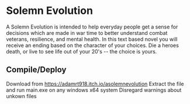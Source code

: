 # Solemn Evolution

A Solemn Evolution is intended to help everyday people get a sense for decisions which are made in war time to better understand combat veterans, resilience, and mental health. In this text based novel you will receive an ending based on the character of your choices. Die a heroes death, or live to see life out of your 20's -- the choice is yours.

## Compile/Deploy
Download from https://adamrt918.itch.io/asolemnevolution
Extract the file and run main.exe on any windows x64 system
Disregard warnings about unkown files
